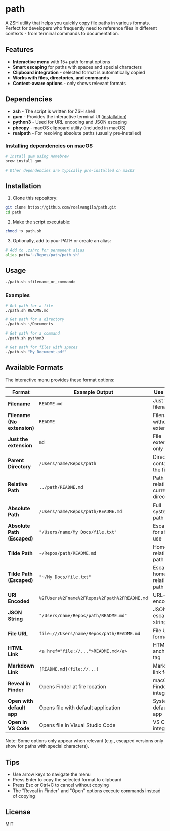 # path

A ZSH utility that helps you quickly copy file paths in various formats. Perfect for developers who frequently need to reference files in different contexts - from terminal commands to documentation.

## Features

- **Interactive menu** with 15+ path format options
- **Smart escaping** for paths with spaces and special characters
- **Clipboard integration** - selected format is automatically copied
- **Works with files, directories, and commands**
- **Context-aware options** - only shows relevant formats

## Dependencies

- **zsh** - The script is written for ZSH shell
- **gum** - Provides the interactive terminal UI ([installation](https://github.com/charmbracelet/gum#installation))
- **python3** - Used for URL encoding and JSON escaping
- **pbcopy** - macOS clipboard utility (included in macOS)
- **realpath** - For resolving absolute paths (usually pre-installed)

### Installing dependencies on macOS

```bash
# Install gum using Homebrew
brew install gum

# Other dependencies are typically pre-installed on macOS
```

## Installation

1. Clone this repository:
```bash
git clone https://github.com/roelvangils/path.git
cd path
```

2. Make the script executable:
```bash
chmod +x path.sh
```

3. Optionally, add to your PATH or create an alias:
```bash
# Add to .zshrc for permanent alias
alias path='~/Repos/path/path.sh'
```

## Usage

```bash
./path.sh <filename_or_command>
```

### Examples

```bash
# Get path for a file
./path.sh README.md

# Get path for a directory
./path.sh ~/Documents

# Get path for a command
./path.sh python3

# Get path for files with spaces
./path.sh "My Document.pdf"
```

## Available Formats

The interactive menu provides these format options:

| Format | Example Output | Use Case |
|--------|---------------|----------|
| **Filename** | `README.md` | Just the filename |
| **Filename (No extension)** | `README` | Filename without extension |
| **Just the extension** | `md` | File extension only |
| **Parent Directory** | `/Users/name/Repos/path` | Directory containing the file |
| **Relative Path** | `../path/README.md` | Path relative to current directory |
| **Absolute Path** | `/Users/name/Repos/path/README.md` | Full system path |
| **Absolute Path (Escaped)** | `"/Users/name/My Docs/file.txt"` | Escaped for shell use |
| **Tilde Path** | `~/Repos/path/README.md` | Home-relative path |
| **Tilde Path (Escaped)** | `"~/My Docs/file.txt"` | Escaped home-relative path |
| **URI Encoded** | `%2FUsers%2Fname%2FRepos%2Fpath%2FREADME.md` | URL-safe encoding |
| **JSON String** | `"/Users/name/Repos/path/README.md"` | JSON-escaped string |
| **File URL** | `file:///Users/name/Repos/path/README.md` | File URL format |
| **HTML Link** | `<a href="file://...">README.md</a>` | HTML anchor tag |
| **Markdown Link** | `[README.md](file://...)` | Markdown link format |
| **Reveal in Finder** | Opens Finder at file location | macOS Finder integration |
| **Open with default app** | Opens file with default application | System default app |
| **Open in VS Code** | Opens file in Visual Studio Code | VS Code integration |

Note: Some options only appear when relevant (e.g., escaped versions only show for paths with special characters).

## Tips

- Use arrow keys to navigate the menu
- Press Enter to copy the selected format to clipboard
- Press Esc or Ctrl+C to cancel without copying
- The "Reveal in Finder" and "Open" options execute commands instead of copying

## License

MIT